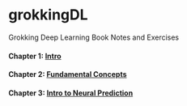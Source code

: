 # grokkingDL
Grokking Deep Learning Book Notes and Exercises 


#### Chapter 1: [Intro](https://github.com/BizAhmad/grokkingDL/blob/master/ch1.md "Chapter 1 - Introducing Deep Learning")  
#### Chapter 2: [Fundamental Concepts](https://github.com/BizAhmad/grokkingDL/blob/master/ch2.md "Chapter 2 - Fundamental Concepts")
#### Chapter 3: [Intro to Neural Prediction](https://github.com/BizAhmad/grokkingDL/blob/master/ch3.md "Chapter 3 - Introduction to Neural Prediction")
